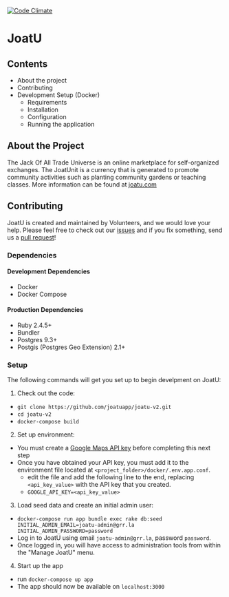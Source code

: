 [![Code Climate](https://codeclimate.com/github/joatuapp/joatu-v2/badges/gpa.svg)](https://codeclimate.com/github/joatuapp/joatu-v2)
<!-- [![Build
Status](https://semaphoreapp.com/api/v1/projects/f723d0c2-dcfd-4b6a-9b3e-f4e30e0189ba/357065/badge.png)](https://semaphoreapp.com/joatu/joatu-v2) -->

# JoatU

## Contents
- About the project
- Contributing
- Development Setup (Docker)
    - Requirements
    - Installation
    - Configuration
    - Running the application

## About the Project
The Jack Of All Trade Universe is an online marketplace for self-organized
exchanges. The JoatUnit is a currency that is generated to promote community
activities such as planting community gardens or teaching classes. More
information can be found at [joatu.com](http://www.joatu.com)

## Contributing
JoatU is created and maintained by Volunteers, and we would love your help.
Please feel free to check out our
[issues](https://github.com/joatuapp/joatu-v2/issues) and if you fix something, send us
a [pull request](https://github.com/joatuapp/joatu-v2/pulls)!

### Dependencies
#### Development Dependencies
- Docker
- Docker Compose

#### Production Dependencies
- Ruby 2.4.5+
- Bundler
- Postgres 9.3+
- Postgis (Postgres Geo Extension) 2.1+

### Setup
The following commands will get you set up to begin develpment on JoatU:

1. Check out the code:
  - `git clone https://github.com/joatuapp/joatu-v2.git`
  - `cd joatu-v2`
  - `docker-compose build`

2. Set up environment:
  - You must create a [Google Maps API key](https://developers.google.com/maps/documentation/embed/get-api-key) before completing this next step
  - Once you have obtained your API key, you must add it to the environment file located at `<project_folder>/docker/.env.app.conf`. 
      - edit the file and add the following line to the end, replacing `<api_key_value>` with the API key that you created.
      - `GOOGLE_API_KEY=<api_key_value>`


3. Load seed data and create an initial admin user:
  - `docker-compose run app bundle exec rake db:seed INITIAL_ADMIN_EMAIL=joatu-admin@grr.la INITIAL_ADMIN_PASSWORD=password`
  - Log in to JoatU using email `joatu-admin@grr.la`, password `password`.
  - Once logged in, you will have access to administration tools from within
    the "Manage JoatU" menu.

4. Start up the app
  - run `docker-compose up app`
  - The app should now be available on `localhost:3000`

